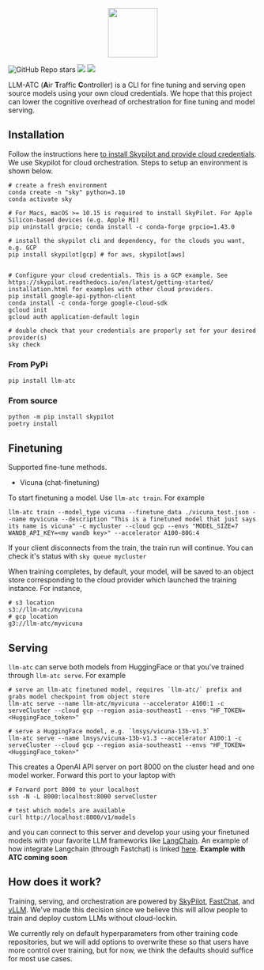 <p align="center">
  <img height='100px' src="https://www.ocf.berkeley.edu/~asai/static/images/trainy.png">
</p>

![GitHub Repo stars](https://img.shields.io/github/stars/Trainy-ai/llm-atc?style=social)
[![](https://img.shields.io/badge/Twitter-1DA1F2?style=for-the-badge&logo=twitter&logoColor=white)](https://twitter.com/TrainyAI)
[![](https://dcbadge.vercel.app/api/server/d67CMuKY5V)](https://discord.gg/d67CMuKY5V)

LLM-ATC (**A**ir **T**raffic **C**ontroller) is a CLI for fine tuning and serving open source models using your own cloud credentials. We hope that this project can lower the cognitive overhead of orchestration for fine tuning and model serving.

## Installation

Follow the instructions here [to install Skypilot and provide cloud credentials](https://skypilot.readthedocs.io/en/latest/getting-started/installation.html). We use Skypilot for cloud orchestration. Steps to setup an environment is shown below.

```
# create a fresh environment
conda create -n "sky" python=3.10
conda activate sky

# For Macs, macOS >= 10.15 is required to install SkyPilot. For Apple Silicon-based devices (e.g. Apple M1)
pip uninstall grpcio; conda install -c conda-forge grpcio=1.43.0

# install the skypilot cli and dependency, for the clouds you want, e.g. GCP
pip install skypilot[gcp] # for aws, skypilot[aws]


# Configure your cloud credentials. This is a GCP example. See https://skypilot.readthedocs.io/en/latest/getting-started/ installation.html for examples with other cloud providers.
pip install google-api-python-client
conda install -c conda-forge google-cloud-sdk
gcloud init
gcloud auth application-default login

# double check that your credentials are properly set for your desired provider(s)
sky check
```

### From PyPi

```
pip install llm-atc
```

### From source

```
python -m pip install skypilot
poetry install
```

## Finetuning

Supported fine-tune methods.
- Vicuna (chat-finetuning)

To start finetuning a model. Use `llm-atc train`. For example

```
llm-atc train --model_type vicuna --finetune_data ./vicuna_test.json --name myvicuna --description "This is a finetuned model that just says its name is vicuna" -c mycluster --cloud gcp --envs "MODEL_SIZE=7 WANDB_API_KEY=<my wandb key>" --accelerator A100-80G:4
```

If your client disconnects from the train, the train run will continue. You can check it's status with `sky queue mycluster`

When training completes, by default, your model, will be saved to an object store corresponding to the cloud provider which launched the training instance. For instance,

```
# s3 location
s3://llm-atc/myvicuna
# gcp location
g3://llm-atc/myvicuna
```

## Serving

`llm-atc` can serve both models from HuggingFace or that you've trained through `llm-atc serve`. For example

```
# serve an llm-atc finetuned model, requires `llm-atc/` prefix and grabs model checkpoint from object store
llm-atc serve --name llm-atc/myvicuna --accelerator A100:1 -c serveCluster --cloud gcp --region asia-southeast1 --envs "HF_TOKEN=<HuggingFace_token>"

# serve a HuggingFace model, e.g. `lmsys/vicuna-13b-v1.3`
llm-atc serve --name lmsys/vicuna-13b-v1.3 --accelerator A100:1 -c serveCluster --cloud gcp --region asia-southeast1 --envs "HF_TOKEN=<HuggingFace_token>"
```

This creates a OpenAI API server on port 8000 on the cluster head and one model worker.
Forward this port to your laptop with 
```
# Forward port 8000 to your localhost
ssh -N -L 8000:localhost:8000 serveCluster

# test which models are available
curl http://localhost:8000/v1/models
```
and you can connect to this server and
develop your using your finetuned models with your favorite LLM frameworks like [LangChain](https://python.langchain.com/docs/get_started/introduction.html). An example of how integrate Langchain (through Fastchat) is linked [here](https://github.com/lm-sys/FastChat/blob/main/docs/langchain_integration.md). **Example with ATC coming soon**


## How does it work?

Training, serving, and orchestration are powered by [SkyPilot](https://github.com/skypilot-org/skypilot), [FastChat](https://github.com/lm-sys/FastChat/), and [vLLM](https://github.com/vllm-project/vllm). We've made this decision since we believe this will allow people to train and deploy custom LLMs without cloud-lockin.

We currently rely on default hyperparameters from other training code repositories, but we will add options to overwrite these so that users have more control over training, but for now, we think the defaults should suffice for most use cases. 
